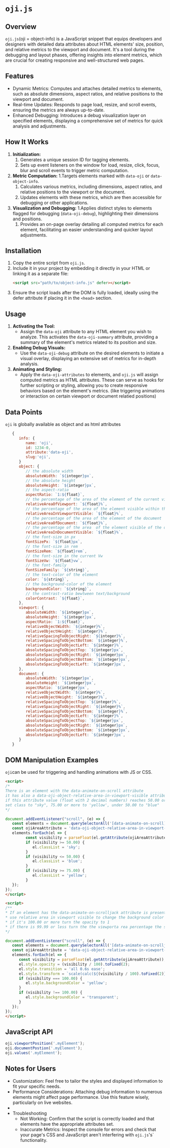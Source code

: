 # `oji.js`

## Overview

`oji.js`(oji = object-info) is a JavaScript snippet that equips developers and designers with detailed data attributes about HTML elements' size, position, and relative metrics to the viewport and document. It's a tool during the debugging and layout phases, offering insights into element metrics, which are crucial for creating responsive and well-structured web pages.

## Features

- Dynamic Metrics: Computes and attaches detailed metrics to elements, such as absolute dimensions, aspect ratios, and relative positions to the viewport and document.
- Real-time Updates: Responds to page load, resize, and scroll events, ensuring the metrics are always up-to-date.
- Enhanced Debugging: Introduces a debug visualization layer on specified elements, displaying a comprehensive set of metrics for quick analysis and adjustments.

## How It Works

1. **Initialization:** 
   1. Generates a unique session ID for tagging elements.
   2. Sets up event listeners on the window for load, resize, click, focus, blur and scroll events to trigger metric computation.
2. **Metric Computation:** 
   1.Targets elements marked with `data-oji` or `data-object-info`.
   1. Calculates various metrics, including dimensions, aspect ratios, and relative positions to the viewport or the document.
   2. Updates elements with these metrics, which are then accessible for debugging or other applications.
3. **Visualization and Debugging:**
   1.Applies distinct styles to elements flagged for debugging (`data-oji-debug`), highlighting their dimensions and positions.
   1. Provides an on-page overlay detailing all computed metrics for each element, facilitating an easier understanding and quicker layout adjustments.

## Installation

1. Copy the entire script from `oji.js`.
2. Include it in your project by embedding it directly in your HTML or linking it as a separate file:
   ```html
   <script src="path/to/object-info.js" defer></script>
   ```
3. Ensure the script loads after the DOM is fully loaded, ideally using the defer attribute if placing it in the `<head>` section.

## Usage
1. **Activating the Tool:**
   - Assign the `data-oji` attribute to any HTML element you wish to analyze. This activates the `data-oji-summary` attribute, providing a summary of the element's metrics related to its position and size.
2. **Enabling Debug Visuals:**
   - Use the `data-oji-debug` attribute on the desired elements to initiate a visual overlay, displaying an extensive set of metrics for in-depth analysis.
3. **Animating and Styling:**
   - Apply the  `data-oji-attributes` to elements, and `oji.js` will assign computed metrics as HTML attributes. These can serve as hooks for further scripting or styling, allowing you to create responsive behaviors based on the element's metrics. (like triggering animations or interaction on certain viewport or document relatied positions)

## Data Points

`oji` is globally available as object and as html attributes

```js
   {
      info: {
         name: 'oji',
         id: 1234-0,
         attribute:'data-oji',
         slug:'oji',
      }
      object: {
         // the absolute width
         absoluteWidth: `${integer}px`,
         // the absolute height
         absoluteHeight: `${integer}px`,
         // the aspect-ratio
         aspectRatio: `1:${float}`,
         // the percentage of the area of the element of the current viewport
         relativeAreaOfViewport: `${float}%`,
         // the percentage of the area of the element visible within the current viewport
         relativeAreaInViewportVisible: `${float}%`,
         // the percentage of the area of the element of the document
         relativeAreaOfDocument: `${float}%`,
         // the percentage of the area  of the element visible of the document
         relativeAreaInDocumentVisible: `${float}%`,
         // the font-size in px
         fontSizePx: `${float}px`,
         // the font-size in rem
         fontSizeRem: `${float}rem`,
         // the font-size in the current Vw
         fontSizeVw: `${float}vw`,
         // the font-family
         fontSizeFamily: `${string}`,
         // the text-color of the element
         color: `${string}`,
         // the background-color of the element
         backgroundColor: `${string}`,
         // the contrast-ratio bewtween text/background
         colorContrast: `${float}`,
      },
      viewport: {
         absoluteWidth: `${integer}px`,
         absoluteHeight: `${integer}px`,
         aspectRatio: `1:${float}`,
         relativeObjectWidth: `${integer}%`,
         relativeObjectHeight: `${integer}%`,
         relativeSpacingToObjectRight: `${integer}%`,
         relativeSpacingToObjectBottom: `${integer}%`,
         relativeSpacingToObjectLeft: `${integer}%`,
         absoluteSpacingToObjectTop: `${integer}px`,
         absoluteSpacingToObjectRight: `${integer}px`,
         absoluteSpacingToObjectBottom: `${integer}px`,
         absoluteSpacingToObjectLeft: `${integer}px`,
      },
      document: {
         absoluteWidth: `${integer}px`,
         absoluteHeight: `${integer}px`,
         aspectRatio: `${integer}px`,
         relativeObjectWidth: `${integer}%`,
         relativeObjectHeight: `${integer}%`,
         relativeSpacingToObjectTop: `${integer}%`,
         relativeSpacingToObjectRight: `${integer}%`,
         relativeSpacingToObjectBottom: `${integer}%`,
         relativeSpacingToObjectLeft: `${integer}%`,
         absoluteSpacingToObjectTop: `${integer}px`,
         absoluteSpacingToObjectRight: `${integer}px`,
         absoluteSpacingToObjectBottom: `${integer}px`,
         absoluteSpacingToObjectLeft: `${integer}px`,
      }
   }
```

## DOM Manipulation Examples

`oji`can be used for triggering and handling animations with JS or CSS.

```html
<script>
/*
There is an element with the data-animate-on-scroll attribute
it has also a data-oji-object-relative-area-in-viewport-visible attribute
if this attribute value (float with 2 decimal numbers) reaches 50.00 or more
set class to "sky", 75.00 or more to 'yellow', under 50.00 to "blue"
*/

document.addEventListener("scroll", (e) => {
   const elements = document.querySelectorAll('[data-animate-on-scroll]');
   const ojiAreaAttribute = 'data-oji-object-relative-area-in-viewport-visible';
   elements.forEach(el => {
         const visibility = parseFloat(el.getAttribute(ojiAreaAttribute));
         if (visibility >= 50.00) {
            el.classList = 'sky';
         }
         if (visibility <= 50.00) {
            el.classList = 'blue';
         }
         if (visibility >= 75.00) {
            el.classList = 'yellow';
         }
   });
});
</script>

```

```html
<script>
/**
* If an element has the data-animate-on-scrolljack attribute is present and also a data-oji-object-relative-area-in-viewport-visible attribute
* use relative area in viewport visible to change the background color of the element
* if it's 100.00 or more turn the opacity to 1
* if there is 99.99 or less turn the the viewporta rea percentage the same as the opacity
*/

document.addEventListener("scroll", (e) => {
   const elements = document.querySelectorAll('[data-animate-on-scrolljack]');
   const ojiAreaAttribute = 'data-oji-object-relative-area-in-viewport-visible';
   elements.forEach(el => {
      const visibility = parseFloat(el.getAttribute(ojiAreaAttribute));
      el.style.opacity = (visibility / 100).toFixed(2);
      el.style.transition = 'all 0.6s ease';
      el.style.transform = `scale(calc(${(visibility / 100).toFixed(2)}))`;
      if (visibility === 100.00) {
         el.style.backgroundColor = 'yellow';
      }
      if (visibility !== 100.00) {
         el.style.backgroundColor = 'transparent';
      }
   });
});
</script>
```

## JavaScript API

```js
oji.viewportPosition('.myElement');
oji.documentPostion('.myElement');
oji.values('.myElement');
```

## Notes for Users

- Customization: Feel free to tailor the styles and displayed information to fit your specific needs.
- Performance Considerations: Attaching debug information to numerous elements might affect page performance. Use this feature wisely, particularly on live websites.
- 
- Troubleshooting
  - Not Working: Confirm that the script is correctly loaded and that elements have the appropriate attributes set.
  - Inaccurate Metrics: Inspect the console for errors and check that your page's CSS and JavaScript aren't interfering with `oji.js`'s` functionality.
